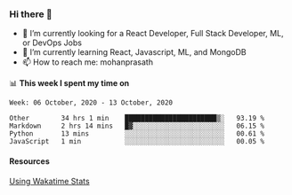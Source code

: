 ### Hi there 👋

- 🔭 I’m currently looking for a React Developer, Full Stack Developer, ML, or DevOps Jobs
- 🌱 I’m currently learning React, Javascript, ML, and MongoDB
- 📫 How to reach me: mohanprasath

📊 **This week I spent my time on**
<!--START_SECTION:waka-->
```text
Week: 06 October, 2020 - 13 October, 2020

Other        34 hrs 1 min    ███████████████████████▒░   93.19 % 
Markdown     2 hrs 14 mins   █▓░░░░░░░░░░░░░░░░░░░░░░░   06.15 % 
Python       13 mins         ░░░░░░░░░░░░░░░░░░░░░░░░░   00.61 % 
JavaScript   1 min           ░░░░░░░░░░░░░░░░░░░░░░░░░   00.05 % 
```
<!--END_SECTION:waka-->

#### Resources
[Using Wakatime Stats](https://github.com/marketplace/actions/waka-readme)
